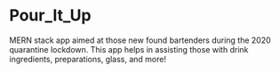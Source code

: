 # Pour_It_Up
MERN stack app aimed at those new found bartenders during the 2020 quarantine lockdown. This app helps in assisting those with drink ingredients, preparations, glass, and more!
